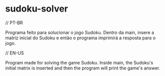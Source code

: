 # sudoku-solver
// PT-BR

Programa feito para solucionar o jogo Sudoku. Dentro da main, insere a matriz inicial do Sudoku e então o programa imprimirá a resposta para o jogo.

// EN-US

Program made for solving the game Sudoku. Inside main, the Sudoku's initial matrix is inserted and then the program will print the game's answer.
